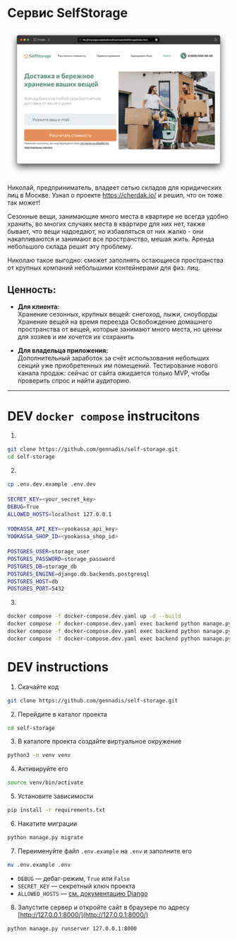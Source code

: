 # Сервис SelfStorage

![screenshot](Screenshot.png)

Николай, предприниматель, владеет сетью складов для юридических лиц в Москве. Узнал о проекте https://cherdak.io/ и решил, что он тоже так может! 

Сезонные вещи, занимающие много места в квартире не всегда удобно хранить, во многих случаях места в квартире для них нет, также бывает, что вещи надоедают, но избавляться от них жалко - они накапливаются и занимают все пространство, мешая жить. Аренда небольшого склада решит эту проблему.

Николаю такое выгодно: сможет заполнять остающиеся пространства от крупных компаний небольшими контейнерами для физ. лиц.

## Ценность:

- **Для клиента:**  
Хранение сезонных, крупных вещей: снегоход, лыжи, сноуборды
Хранение вещей на время переезда
Освобождение домашнего пространства от вещей, которые занимают много места, но ценны для хозяев и им хочется их сохранить

- **Для владельца приложения:**  
Дополнительный заработок за счёт использования небольших секций уже приобретенных им помещений.
Тестирование нового канала продаж: сейчас от сайта ожидается только MVP, чтобы проверить спрос и найти аудиторию.

---

# DEV `docker compose` instrucitons
1.
```sh
git clone https://github.com/gennadis/self-storage.git
cd self-storage
```

2.
```sh
cp .env.dev.example .env.dev

SECRET_KEY=<your_secret_key>
DEBUG=True
ALLOWED_HOSTS=localhost 127.0.0.1

YOOKASSA_API_KEY=<yookassa_api_key>
YOOKASSA_SHOP_ID=<yookassa_shop_id>

POSTGRES_USER=storage_user
POSTGRES_PASSWORD=storage_password
POSTGRES_DB=storage_db
POSTGRES_ENGINE=django.db.backends.postgresql
POSTGRES_HOST=db
POSTGRES_PORT=5432
```
3.
```sh
docker compose -f docker-compose.dev.yaml up -d --build
docker compose -f docker-compose.dev.yaml exec backend python manage.py makemigrations
docker compose -f docker-compose.dev.yaml exec backend python manage.py migrate
docker compose -f docker-compose.dev.yaml exec backend python manage.py createsuperuser
```


# DEV instructions

1. Скачайте код
```sh
git clone https://github.com/gennadis/self-storage.git
```

2. Перейдите в каталог проекта
```sh
cd self-storage
```

3. В каталоге проекта создайте виртуальное окружение
```sh
python3 -m venv venv
```

4. Активируйте его
```sh
source venv/bin/activate
```

5. Установите зависимости
```sh
pip install -r requirements.txt
```

6. Накатите миграции
```sh
python manage.py migrate
```

7. Переименуйте файл `.env.example` на `.env` и заполните его
```sh
mv .env.example .env
```
- `DEBUG` — дебаг-режим, `True` или `False`
- `SECRET_KEY` — секретный ключ проекта
- `ALLOWED_HOSTS` — [см. документацию Django](https://docs.djangoproject.com/en/3.1/ref/settings/#allowed-hosts)

8. Запустите сервер и откройте сайт в браузере по адресу [http://127.0.0.1:8000/](http://127.0.0.1:8000/)

```sh
python manage.py runserver 127.0.0.1:8000
```
